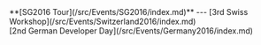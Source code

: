 <div class='linkbox'>
**[SG2016 Tour](/src/Events/SG2016/index.md)**
---
[3rd Swiss Workshop](/src/Events/Switzerland2016/index.md)<br />
[2nd German Developer Day](/src/Events/Germany2016/index.md)<br />
</div>
